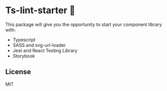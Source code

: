 # Ts-lint-starter 🚀
This package will give you the opportunity to start your component library with:
  - Typescript
  - SASS and svg-url-loader
  - Jest and React Testing Library
  - Storybook

License
----
MIT
